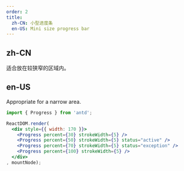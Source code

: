```yaml
---
order: 2
title: 
  zh-CN: 小型进度条
  en-US: Mini size progress bar
---
```


## zh-CN

适合放在较狭窄的区域内。

## en-US

Appropriate for a narrow area.

````jsx
import { Progress } from 'antd';

ReactDOM.render(
  <div style={{ width: 170 }}>
    <Progress percent={30} strokeWidth={5} />
    <Progress percent={50} strokeWidth={5} status="active" />
    <Progress percent={70} strokeWidth={5} status="exception" />
    <Progress percent={100} strokeWidth={5} />
  </div>
, mountNode);
````
